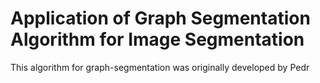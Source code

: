 # Application of Graph Segmentation Algorithm for Image Segmentation

This algorithm for graph-segmentation was originally developed by Pedr